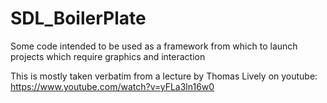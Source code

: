 # SDL_BoilerPlate
Some code intended to be used as a framework from which to launch projects which require graphics and interaction

This is mostly taken verbatim from a lecture by Thomas Lively on youtube: https://www.youtube.com/watch?v=yFLa3ln16w0
